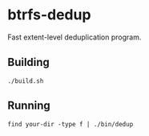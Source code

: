 # btrfs-dedup
Fast extent-level deduplication program.

## Building

```
./build.sh
```

## Running

```
find your-dir -type f | ./bin/dedup
```
